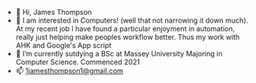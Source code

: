 - 👋 Hi, James Thompson
- 👀 I am interested in Computers! (well that not narrowing it down much). At my recent job I have found a particular enjoyment in automation, really just helping make peoples workflow better. Thus my work with AHK and Google's App script
- 🌱 I’m currently sutdying a BSc at Massey University Majoring in Computer Science. Commenced 2021
- 📫 1jamesthompson1@gmail.com
